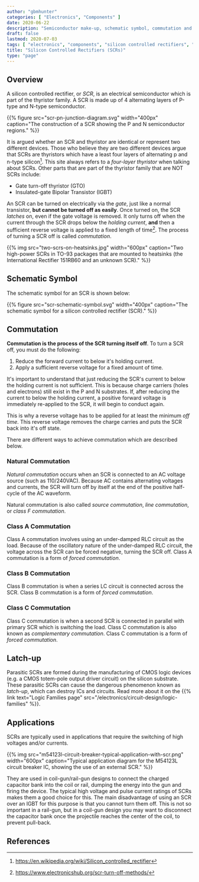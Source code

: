 ```yaml
---
author: "gbmhunter"
categories: [ "Electronics", "Components" ]
date: 2020-06-22
description: "Semiconductor make-up, schematic symbol, commutation and more info about silicon controlled rectifiers (SCRs)."
draft: false
lastmod: 2020-07-03
tags: [ "electronics", "components", "silicon controlled rectifiers", "SCRs", "semiconductor", "schematic symbol", "transistor", "rectifier", "diode", "coil gun", "rail gun", "IGBT", "commutation", "natural commutation", "source commutation", "line commutation", "class F commutation", "latch-up" ]
title: "Silicon Controlled Rectifiers (SCRs)"
type: "page"
---
```


## Overview

A silicon controlled rectifier, or _SCR_, is an electrical semiconductor which is part of the thyristor family. A SCR is made up of 4 alternating layers of P-type and N-type semiconductor.

{{% figure src="scr-pn-junction-diagram.svg" width="400px" caption="The construction of a SCR showing the P and N semiconductor regions." %}}

It is argued whether an SCR and thyristor are identical or represent two different devices. Those who believe they are two different devices argue that SCRs are thyristors which have a least four layers of alternating p and n-type silicon[^wikipedia-scrs]. This site always refers to a _four-layer thyristor_ when talking about SCRs. Other parts that are part of the thyristor family that are NOT SCRs include:

* Gate turn-off thyristor (GTO)
* Insulated-gate Bipolar Transistor (IGBT)

An SCR can be turned on electrically via the _gate_, just like a normal transistor, **but cannot be turned off as easily**. Once turned on, the SCR _latches_ on, even if the gate voltage is removed. It only turns off when the current through the SCR drops below the _holding current_, **and** then a sufficient reverse voltage is applied to a fixed length of time[^electronics-hub-scr-turn-off-methods]. The process of turning a SCR off is called _commutation_.

{{% img src="two-scrs-on-heatsinks.jpg" width="600px" caption="Two high-power SCRs in TO-93 packages that are mounted to heatsinks (the International Rectifier 151RB60 and an unknown SCR)." %}}

## Schematic Symbol

The schematic symbol for an SCR is shown below:

{{% figure src="scr-schematic-symbol.svg" width="400px" caption="The schematic symbol for a silicon controlled rectifier (SCR)." %}}

## Commutation

**Commutation is the process of the SCR turning itself off**. To turn a SCR off, you must do the following:

1. Reduce the forward current to below it's holding current.
2. Apply a sufficient reverse voltage for a fixed amount of time.

It's important to understand that just reducing the SCR's current to below the holding current is not sufficient. This is because charge carriers (holes and electrons) still exist in the P and N substrates. If, after reducing the current to below the holding current, a positive forward voltage is immediately re-applied to the SCR, it will begin to conduct again.

This is why a reverse voltage has to be applied for at least the minimum _off time_. This reverse voltage removes the charge carries and puts the SCR back into it's off state.

There are different ways to achieve commutation which are described below.

### Natural Commutation

_Natural commutation_ occurs when an SCR is connected to an AC voltage source (such as 110/240VAC). Because AC contains alternating voltages and currents, the SCR will turn off by itself at the end of the positive half-cycle of the AC waveform.

Natural commutation is also called _source commutation_, _line commutation_, or _class F commutation_.

### Class A Commutation

Class A commutation involves using an under-damped RLC circuit as the load. Because of the oscillatory nature of the under-damped RLC circuit, the voltage across the SCR can be forced negative, turning the SCR off. Class A commutation is a form of _forced commutation_.

### Class B Commutation

Class B commutation is when a series LC circuit is connected across the SCR. Class B commutation is a form of _forced commutation_.

### Class C Commutation

Class C commutation is when a second SCR is connected in parallel with primary SCR which is switching the load. Class C commutation is also known as _complementary commutation_. Class C commutation is a form of _forced commutation_.

## Latch-up

Parasitic SCRs are formed during the manufacturing of CMOS logic devices (e.g. a CMOS totem-pole output driver circuit) on the silicon substrate. These parasitic SCRs can cause the dangerous phenomenon known as _latch-up_, which can destroy ICs and circuits. Read more about it on the {{% link text="Logic Families page" src="/electronics/circuit-design/logic-families" %}}.

## Applications

SCRs are typically used in applications that require the switching of high voltages and/or currents.

{{% img src="m54123l-circuit-breaker-typical-application-with-scr.png" width="600px" caption="Typical application diagram for the M54123L circuit breaker IC, showing the use of an external SCR." %}}

They are used in coil-gun/rail-gun designs to connect the charged capacitor bank into the coil or rail, dumping the energy into the gun and firing the device. The typical high voltage and pulse current ratings of SCRs makes them a good choice for this. The main disadvantage of using an SCR over an IGBT for this purpose is that you cannot turn them off. This is not so important in a rail-gun, but in a coil-gun design you may want to disconnect the capacitor bank once the projectile reaches the center of the coil, to prevent pull-back.

## References

[^wikipedia-scrs]: <https://en.wikipedia.org/wiki/Silicon_controlled_rectifier>
[^electronics-hub-scr-turn-off-methods]: <https://www.electronicshub.org/scr-turn-off-methods/>